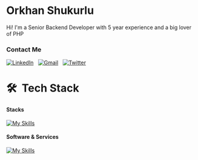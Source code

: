 # Orkhan Shukurlu

Hi! I'm a Senior Backend Developer with 5 year experience and a big lover of PHP

### Contact Me

<a href="https://www.linkedin.com/in/orkhanshukurlu" target="_blank"><img src="https://img.shields.io/badge/linkedin-%230077B5.svg?&style=for-the-badge&logo=linkedin&logoColor=white" alt="LinkedIn" /></a>&nbsp;&nbsp;
<a href="mailto:orkahndev@gmail.com" target="_blank"><img src="https://img.shields.io/badge/gmail-%23D14836.svg?&style=for-the-badge&logo=gmail&logoColor=white" alt="Gmail"/></a>&nbsp;&nbsp;
<a href="https://twitter.com/orkhanshukur" target="_blank"><img src="https://img.shields.io/badge/Twitter-%231DA1F2.svg?&style=for-the-badge&logo=twitter&logoColor=white" alt="Twitter"/></a>&nbsp;&nbsp;

# 🛠 &nbsp;Tech Stack

#### Stacks

[![My Skills](https://skillicons.dev/icons?i=php,laravel,symfony,mysql,postgres,js,jquery,html,css,bootstrap&theme=light)](https://skillicons.dev)

#### Software & Services

[![My Skills](https://skillicons.dev/icons?i=git,postman,docker,redis,linux,vscode,stackoverflow,figma&theme=light)](https://skillicons.dev)
